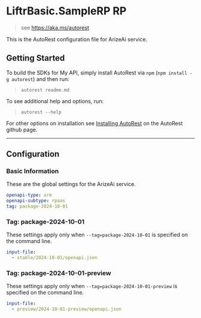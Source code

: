 # LiftrBasic.SampleRP RP

> see https://aka.ms/autorest

This is the AutoRest configuration file for ArizeAi service.

## Getting Started

To build the SDKs for My API, simply install AutoRest via `npm` (`npm install -g autorest`) and then run:

> `autorest readme.md`

To see additional help and options, run:

> `autorest --help`

For other options on installation see [Installing AutoRest](https://aka.ms/autorest/install) on the AutoRest github page.

---

## Configuration

### Basic Information

These are the global settings for the ArizeAi service.

```yaml
openapi-type: arm
openapi-subtype: rpaas
tag: package-2024-10-01
```
### Tag:  package-2024-10-01

These settings apply only when `--tag=package-2024-10-01` is specified on the command line. 

```yaml $(tag) == 'package-2024-10-01'
input-file:
  - stable/2024-10-01/openapi.json
```

### Tag:  package-2024-10-01-preview

These settings apply only when `--tag=package-2024-10-01-preview` is specified on the command line. 

```yaml $(tag) == 'package-2024-10-01-preview'
input-file:
  - preview/2024-10-01-preview/openapi.json
```
